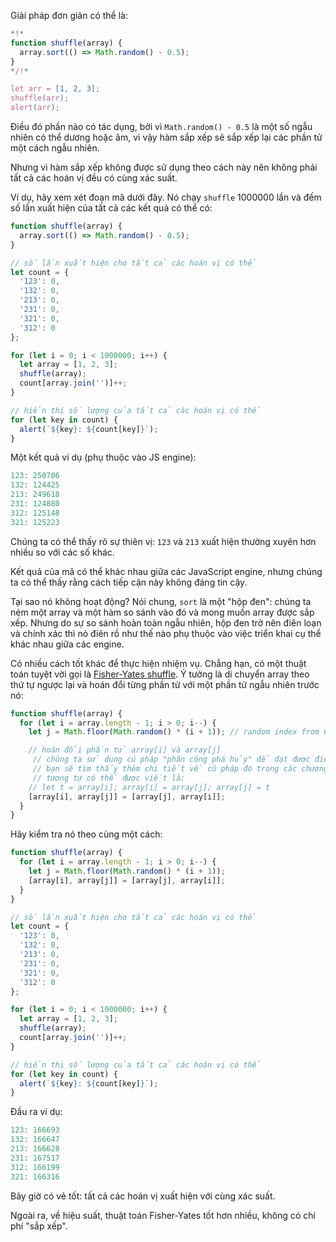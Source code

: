 Giải pháp đơn giản có thể là:

```js run
*!*
function shuffle(array) {
  array.sort(() => Math.random() - 0.5);
}
*/!*

let arr = [1, 2, 3];
shuffle(arr);
alert(arr);
```

Điều đó phần nào có tác dụng, bởi vì `Math.random() - 0.5` là một số ngẫu nhiên có thể dương hoặc âm, vì vậy hàm sắp xếp sẽ sắp xếp lại các phần tử một cách ngẫu nhiên.

Nhưng vì hàm sắp xếp không được sử dụng theo cách này nên không phải tất cả các hoán vị đều có cùng xác suất.

Ví dụ, hãy xem xét đoạn mã dưới đây. Nó chạy `shuffle` 1000000 lần và đếm số lần xuất hiện của tất cả các kết quả có thể có:

```js run
function shuffle(array) {
  array.sort(() => Math.random() - 0.5);
}

// số lần xuất hiện cho tất cả các hoán vị có thể
let count = {
  '123': 0,
  '132': 0,
  '213': 0,
  '231': 0,
  '321': 0,
  '312': 0
};

for (let i = 0; i < 1000000; i++) {
  let array = [1, 2, 3];
  shuffle(array);
  count[array.join('')]++;
}

// hiển thị số lượng của tất cả các hoán vị có thể
for (let key in count) {
  alert(`${key}: ${count[key]}`);
}
```

Một kết quả ví dụ (phụ thuộc vào JS engine):

```js
123: 250706
132: 124425
213: 249618
231: 124880
312: 125148
321: 125223
```

Chúng ta có thể thấy rõ sự thiên vị: `123` và `213` xuất hiện thường xuyên hơn nhiều so với các số khác.

Kết quả của mã có thể khác nhau giữa các JavaScript engine, nhưng chúng ta có thể thấy rằng cách tiếp cận này không đáng tin cậy.

Tại sao nó không hoạt động? Nói chung, `sort` là một "hộp đen": chúng ta ném một array và một hàm so sánh vào đó và mong muốn array được sắp xếp. Nhưng do sự so sánh hoàn toàn ngẫu nhiên, hộp đen trở nên điên loạn và chính xác thì nó điên rồ như thế nào phụ thuộc vào việc triển khai cụ thể khác nhau giữa các engine.

Có nhiều cách tốt khác để thực hiện nhiệm vụ. Chẳng hạn, có một thuật toán tuyệt vời gọi là [Fisher-Yates shuffle](https://en.wikipedia.org/wiki/Fisher%E2%80%93Yates_shuffle). Ý tưởng là di chuyển array theo thứ tự ngược lại và hoán đổi từng phần tử với một phần tử ngẫu nhiên trước nó:

```js
function shuffle(array) {
  for (let i = array.length - 1; i > 0; i--) {
    let j = Math.floor(Math.random() * (i + 1)); // random index from 0 to i

    // hoán đổi phần tử array[i] và array[j]
     // chúng ta sử dụng cú pháp "phân công phá hủy" để đạt được điều đó
     // bạn sẽ tìm thấy thêm chi tiết về cú pháp đó trong các chương sau
     // tương tự có thể được viết là:
    // let t = array[i]; array[i] = array[j]; array[j] = t
    [array[i], array[j]] = [array[j], array[i]];
  }
}
```

Hãy kiểm tra nó theo cùng một cách:

```js run
function shuffle(array) {
  for (let i = array.length - 1; i > 0; i--) {
    let j = Math.floor(Math.random() * (i + 1));
    [array[i], array[j]] = [array[j], array[i]];
  }
}

// số lần xuất hiện cho tất cả các hoán vị có thể
let count = {
  '123': 0,
  '132': 0,
  '213': 0,
  '231': 0,
  '321': 0,
  '312': 0
};

for (let i = 0; i < 1000000; i++) {
  let array = [1, 2, 3];
  shuffle(array);
  count[array.join('')]++;
}

// hiển thị số lượng của tất cả các hoán vị có thể
for (let key in count) {
  alert(`${key}: ${count[key]}`);
}
```

Đầu ra ví dụ:

```js
123: 166693
132: 166647
213: 166628
231: 167517
312: 166199
321: 166316
```

Bây giờ có vẻ tốt: tất cả các hoán vị xuất hiện với cùng xác suất.

Ngoài ra, về hiệu suất, thuật toán Fisher-Yates tốt hơn nhiều, không có chi phí "sắp xếp".
